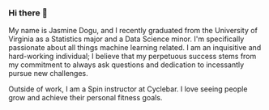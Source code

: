 ### Hi there 👋

My name is Jasmine Dogu, and I recently graduated from the University of Virginia as a Statistics major and a Data Science minor. I'm specifically passionate about all things machine learning related. I am an inquisitive and hard-working individual; I believe that my perpetuous success stems from my commitment to always ask questions and dedication to incessantly pursue new challenges.

Outside of work, I am a Spin instructor at Cyclebar. I love seeing people grow and achieve their personal fitness goals. 


<!--
**jasminedogu/jasminedogu** is a ✨ _special_ ✨ repository because its `README.md` (this file) appears on your GitHub profile.

Here are some ideas to get you started:

- 🔭 I’m currently working on ...
- 🌱 I’m currently learning ...
- 👯 I’m looking to collaborate on ...
- 🤔 I’m looking for help with ...
- 💬 Ask me about ...
- 📫 How to reach me: ...
- 😄 Pronouns: ...
- ⚡ Fun fact: ...
-->
